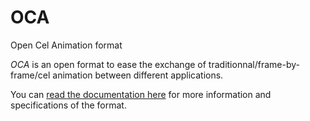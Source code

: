 # OCA

Open Cel Animation format

*OCA* is an open format to ease the exchange of traditionnal/frame-by-frame/cel animation between different applications.

You can [read the documentation here](http://oca-docs.rainboxlab.org) for more information and specifications of the format.
